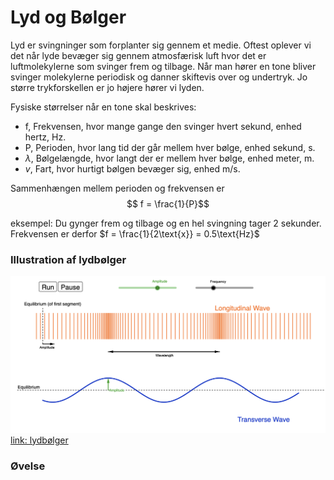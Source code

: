 # Lyd og Bølger
Lyd er svingninger som forplanter sig gennem et medie. Oftest oplever vi det når lyde bevæger sig gennem atmosfærisk luft hvor det er luftmolekylerne som svinger frem og tilbage. Når man hører en tone bliver svinger molekylerne periodisk og danner skiftevis over og undertryk. Jo større trykforskellen er jo højere hører vi lyden.

Fysiske størrelser når en tone skal beskrives:
* f, Frekvensen, hvor mange gange den svinger hvert sekund, enhed hertz, Hz.
* P, Perioden, hvor lang tid der går mellem hver bølge, enhed sekund, s.
* $\lambda$, Bølgelængde, hvor langt der er mellem hver bølge, enhed meter, m.
* $v$, Fart, hvor hurtigt bølgen bevæger sig, enhed m/s.

Sammenhængen mellem perioden og frekvensen er
$$ f = \frac{1}{P}$$

eksempel:
Du gynger frem og tilbage og en hel svingning tager 2 sekunder. Frekvensen er derfor $f = \frac{1}{2\text{x}} = 0.5\text{Hz}$




### Illustration af lydbølger
![Bølger og lyd](billeder/waveSound.png)
[link: lydbølger](https://www.geogebra.org/material/iframe/id/925705)
### Øvelse
